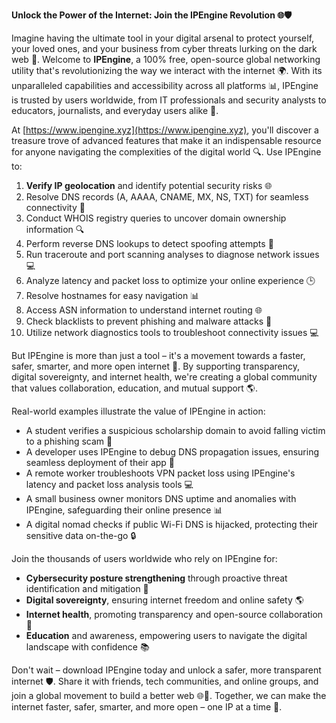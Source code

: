 **Unlock the Power of the Internet: Join the IPEngine Revolution 🌐🛡️**

Imagine having the ultimate tool in your digital arsenal to protect yourself, your loved ones, and your business from cyber threats lurking on the dark web 🚀. Welcome to **IPEngine**, a 100% free, open-source global networking utility that's revolutionizing the way we interact with the internet 🌍. With its unparalleled capabilities and accessibility across all platforms 📊, IPEngine is trusted by users worldwide, from IT professionals and security analysts to educators, journalists, and everyday users alike 🤝.

At [https://www.ipengine.xyz](https://www.ipengine.xyz), you'll discover a treasure trove of advanced features that make it an indispensable resource for anyone navigating the complexities of the digital world 🔍. Use IPEngine to:

1. **Verify IP geolocation** and identify potential security risks 🌐
2. Resolve DNS records (A, AAAA, CNAME, MX, NS, TXT) for seamless connectivity 📡
3. Conduct WHOIS registry queries to uncover domain ownership information 🔍
4. Perform reverse DNS lookups to detect spoofing attempts 👀
5. Run traceroute and port scanning analyses to diagnose network issues 💻
6. Analyze latency and packet loss to optimize your online experience 🕒
7. Resolve hostnames for easy navigation 📊
8. Access ASN information to understand internet routing 🌐
9. Check blacklists to prevent phishing and malware attacks 🔴
10. Utilize network diagnostics tools to troubleshoot connectivity issues 💻

But IPEngine is more than just a tool – it's a movement towards a faster, safer, smarter, and more open internet 🚀. By supporting transparency, digital sovereignty, and internet health, we're creating a global community that values collaboration, education, and mutual support 🌎.

Real-world examples illustrate the value of IPEngine in action:

* A student verifies a suspicious scholarship domain to avoid falling victim to a phishing scam 📝
* A developer uses IPEngine to debug DNS propagation issues, ensuring seamless deployment of their app 🚀
* A remote worker troubleshoots VPN packet loss using IPEngine's latency and packet loss analysis tools 💻
* A small business owner monitors DNS uptime and anomalies with IPEngine, safeguarding their online presence 📊
* A digital nomad checks if public Wi-Fi DNS is hijacked, protecting their sensitive data on-the-go 🔒

Join the thousands of users worldwide who rely on IPEngine for:

* **Cybersecurity posture strengthening** through proactive threat identification and mitigation 🔐
* **Digital sovereignty**, ensuring internet freedom and online safety 🌎
* **Internet health**, promoting transparency and open-source collaboration 📡
* **Education** and awareness, empowering users to navigate the digital landscape with confidence 📚

Don't wait – download IPEngine today and unlock a safer, more transparent internet 🛡️. Share it with friends, tech communities, and online groups, and join a global movement to build a better web 🌐👥. Together, we can make the internet faster, safer, smarter, and more open – one IP at a time 🔗.